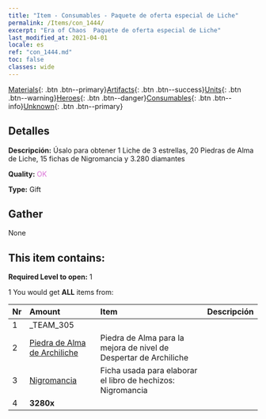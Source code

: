```yaml
---
title: "Item - Consumables - Paquete de oferta especial de Liche"
permalink: /Items/con_1444/
excerpt: "Era of Chaos  Paquete de oferta especial de Liche"
last_modified_at: 2021-04-01
locale: es
ref: "con_1444.md"
toc: false
classes: wide
---
```

 [Materials](/es/Items/){: .btn .btn--primary}[Artifacts](/es/Items/Artifacts/){: .btn .btn--success}[Units](/es/Items/Units/){: .btn .btn--warning}[Heroes](/es/Items/Heroes/){: .btn .btn--danger}[Consumables](/es/Items/Consumables/){: .btn .btn--info}[Unknown](/es/Items/Unknown/){: .btn .btn--primary}

## Detalles
 **Descripción:** Úsalo para obtener 1 Liche de 3 estrellas, 20 Piedras de Alma de Liche, 15 fichas de Nigromancia y 3.280 diamantes

 **Quality:** <span style="color: #DA70D6">OK</span>

 **Type:** Gift

## Gather

  None

## This item contains:

 **Required Level to open:** 1

 1 You would get **ALL** items  from:

  | Nr | Amount |     Item    | Descripción |
  |:---|:-------|:------------|:-----------:|
  | 1 | _TEAM_305 | 
  | 2 | [Piedra de Alma de Archiliche](/es/Items/unt_301/) | Piedra de Alma para la mejora de nivel de Despertar de Archiliche | 
  | 3 | [Nigromancia](/es/Items/her_460/) | Ficha usada para elaborar el libro de hechizos: Nigromancia | 
  | 4 |  **3280x** | <i class="fas fa-gem"/> |  | 
